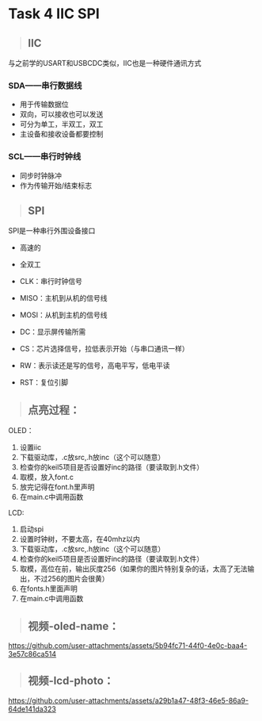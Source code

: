 # Task 4 IIC SPI

> ## IIC

 与之前学的USART和USBCDC类似，IIC也是一种硬件通讯方式

### SDA——串行数据线

- 用于传输数据位
- 双向，可以接收也可以发送
- 可分为单工，半双工，双工
- 主设备和接收设备都要控制

### SCL——串行时钟线

- 同步时钟脉冲
- 作为传输开始/结束标志

> ## SPI

SPI是一种串行外围设备接口

- 高速的
- 全双工

- CLK：串行时钟信号
- MISO：主机到从机的信号线
- MOSI：从机到主机的信号线
- DC：显示屏传输所需
- CS：芯片选择信号，拉低表示开始（与串口通讯一样）
- RW：表示读还是写的信号，高电平写，低电平读
- RST：复位引脚

> ## 点亮过程：

OLED：

1. 设置iic
2. 下载驱动库，.c放src,.h放inc（这个可以随意）
3. 检查你的keil5项目是否设置好inc的路径（要读取到.h文件）
4. 取模，放入font.c
5. 放完记得在font.h里声明
6. 在main.c中调用函数

LCD:

1. 启动spi
2. 设置时钟树，不要太高，在40mhz以内
3. 下载驱动库，.c放src,.h放inc（这个可以随意）
4. 检查你的keil5项目是否设置好inc的路径（要读取到.h文件）
5. 取模，高位在前，输出灰度256（如果你的图片特别复杂的话，太高了无法输出，不过256的图片会很黄）
6. 在fonts.h里面声明
7. 在main.c中调用函数

> ## 视频-oled-name：


https://github.com/user-attachments/assets/5b94fc71-44f0-4e0c-baa4-3e57c86ca514

> ## 视频-lcd-photo：


https://github.com/user-attachments/assets/a29b1a47-48f3-46e5-86a9-64de141da323

